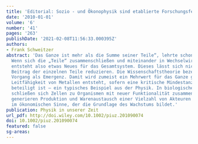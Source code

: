 ```yaml
---
title: 'Editorial: Sozio - und Ökonophysik sind etablierte Forschungsfelder'
date: '2010-01-01'
volume: '6'
number: '41'
pages: '263'
publishDate: '2021-02-08T11:56:33.000395Z'
authors:
- Frank Schweitzer
abstract: 'Das Ganze ist mehr als die Summe seiner Teile“, lehrte schon Aristoteles.
  Wenn sich die „Teile“ zusammenschließen und miteinander in Wechselwirkung treten,
  entsteht also etwas Neues für das Gesamtsystem. Dieses lässt sich nicht auf den
  Beitrag der einzelnen Teile reduzieren. Die Wissenschaftstheorie bezeichnet diesen
  Vorgang als Emergenz. Damit wird zumeist ein Mehrwert für das Ganze generiert: Die
  Leitfähigkeit von Metallen entsteht, sofern eine kritische Mindestanzahl von Atomen
  beteiligt ist – ein typisches Beispiel aus der Physik. In biologischen Systemen
  schließen sich Zellen zu Organismen mit neuer Funktionalität zusammen, in der Volkswirtschaft
  generieren Produktion und Warenaustausch einer Vielzahl von Akteuren einen Mehrwert
  im ökonomischen Sinne, der die Grundlage des Wachstums bildet.'
publication: Physik in unserer Zeit
url_pdf: http://doi.wiley.com/10.1002/piuz.201090074
doi: 10.1002/piuz.201090074
featured: false
sg-areas:
---
```

